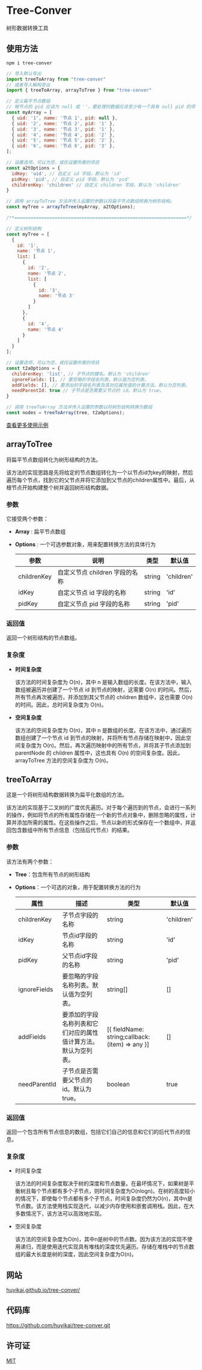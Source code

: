 
# Tree-Conver

树形数据转换工具

## 使用方法

```shell
npm i tree-conver
```

```javascript
// 导入默认导出
import treeToArray from "tree-conver"
// 或者导入解构导出
import { treeToArray, arrayToTree } from "tree-conver"

// 定义扁平节点数组
// 根节点的 pid 应该为 null 或 ''，要处理的数据应该至少有一个具有 null pid 的项
const myArray = [
  { uid: '1', name: '节点 1', pid: null },
  { uid: '2', name: '节点 2', pid: '1' },
  { uid: '3', name: '节点 3', pid: '1' },
  { uid: '4', name: '节点 4', pid: '2' },
  { uid: '5', name: '节点 5', pid: '2' },
  { uid: '6', name: '节点 6', pid: '3' },
];

// 设置选项，可以为空，或仅设置所需的项目
const a2tOptions = {
  idKey: 'uid', // 自定义 id 字段，默认为 'id'
  pidKey: 'pid', // 自定义 pid 字段，默认为 'pid'
  childrenKey: 'children' // 自定义 children 字段，默认为 'children'
}

// 调用 arrayToTree 方法并传入设置的参数以将扁平节点数组转换为树形结构。
const myTree = arrayToTree(myArray, a2tOptions);

/**================================================================*/

// 定义树形结构
const myTree = [
  {
    id: '1',
    name: '节点 1',
    list: [
      {
        id: '2',
        name: '节点 2',
        list: [
          {
            id: '3',
            name: '节点 3'
          }
        ]
      },
      {
        id: '4',
        name: '节点 4'
      }
    ]
  }
];

// 设置选项，可以为空，或仅设置所需的项目
const t2aOptions = {
  childrenKey: 'list', // 子节点的键名。默认为 'children'
  ignoreFields: [], // 要忽略的字段名列表。默认值为空列表。
  addFields: [], // 要添加的字段名列表及其对应属性值的计算方法。默认为空列表。
  needParentId: true // 子节点是否需要父节点的 id。默认为 true。
}

// 调用 treeToArray 方法并传入设置的参数以将树形结构转换为数组
const nodes = treeToArray(tree, t2aOptions);
```

[查看更多使用示例](https://huyikai.github.io/tree-conver/contents/Example/arrayToTree.html)

## arrayToTree

将扁平节点数组转化为树形结构的方法。

该方法的实现思路是先将给定的节点数组转化为一个以节点id为key的映射，然后遍历每个节点，找到它的父节点并将它添加到父节点的children属性中。最后，从根节点开始构建整个树并返回树形结构数据。

### 参数

它接受两个参数：

- **Array** : 扁平节点数组 

- **Options** : 一个可选参数对象，用来配置转换方法的具体行为

  | 参数        | 说明                           | 类型   | 默认值     |
  | ----------- | ------------------------------ | ------ | ---------- |
  | childrenKey | 自定义节点 children 字段的名称 | string | 'children' |
  | idKey       | 自定义节点 id 字段的名称       | string | 'id'       |
  | pidKey      | 自定义节点 pid 字段的名称      | string | 'pid'      |


### 返回值

返回一个树形结构的节点数组。

### 复杂度

- **时间复杂度**

  该方法的时间复杂度为 O(n)，其中 n 是输入数组的长度。在该方法中，输入数组被遍历并创建了一个节点 id 到节点的映射，这需要 O(n) 的时间。然后，所有节点再次被遍历，并添加到其父节点的 children 数组中，这也需要 O(n) 的时间。因此，总时间复杂度为 O(n)。

- **空间复杂度**

  该方法的空间复杂度为 O(n)，其中 n 是数组的长度。在该方法中，通过遍历数组创建了一个节点 id 到节点的映射，并将所有节点存储在映射中，因此空间复杂度为 O(n)。然后，再次遍历映射中的所有节点，并将其子节点添加到 parentNode 的 children 属性中，这也具有 O(n) 的空间复杂度。因此，arrayToTree 方法的空间复杂度为 O(n)。


## treeToArray

这是一个将树形结构数据转换为扁平化数组的方法。

该方法的实现基于二叉树的广度优先遍历。对于每个遍历到的节点，会进行一系列的操作，例如将节点的所有属性存储在一个新的节点对象中，删除忽略的属性，计算并添加所需的属性。在这些操作之后，节点以新的形式保存在一个数组中，并返回包含数组中所有节点信息（包括后代节点）的结果。

### 参数

该方法有两个参数：

- **Tree**：包含所有节点的树形结构

- **Options**：一个可选的对象，用于配置转换方法的行为

  | 属性        | 描述                                       | 类型          | 默认值      |
  | ----------- | ------------------------------------------ | ------------- | ----------- |
  | childrenKey | 子节点字段的名称                           | string        | 'children' |
  | idKey       | 节点id字段的名称                           | string        | 'id'       |
  | pidKey      | 父节点id字段的名称                         | string        | 'pid'      |
  | ignoreFields | 要忽略的字段名称列表。默认值为空列表。 | string[] | [] |
  | addFields | 要添加的字段名称列表和它们对应的属性值计算方法。默认为空列表。 | [{ fieldName: string;callback: (item) => any }] | [] |
  | needParentId | 子节点是否需要父节点的id。默认为true。 | boolean | true |

### 返回值

返回一个包含所有节点信息的数组，包括它们自己的信息和它们的后代节点的信息。

### 复杂度

- 时间复杂度

  该方法的时间复杂度取决于树的深度和节点数量。在最坏情况下，如果树是平衡树且每个节点都有多个子节点，则时间复杂度为O(nlogn)。在树的高度较小的情况下，即使每个节点都有多个子节点，时间复杂度仍然为O(n)，其中n是节点数。该方法使用栈实现迭代，以减少内存使用和嵌套调用栈。因此，在大多数情况下，该方法可以高效地实现。

- 空间复杂度

  该方法的空间复杂度为O(n)，其中n是树中的节点数。因为该方法的实现不使用递归，而是使用迭代实现具有堆栈的深度优先遍历。存储在堆栈中的节点数组的最大长度是树的深度，因此空间复杂度为O(n)。

## 网站

[huyikai.github.io/tree-conver/](https://huyikai.github.io/tree-conver/)

## 代码库

https://github.com/huyikai/tree-conver.git

## 许可证

[MIT](./license)